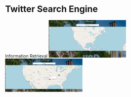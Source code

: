 # Twitter Search Engine
Information Retrieval
<img src="Images/home.png" width="250"><img src="Images/open.png" width="250">

